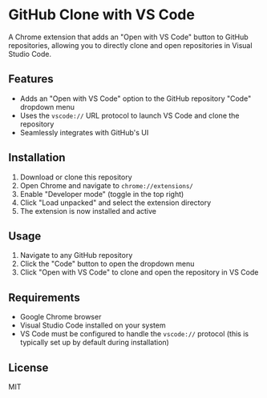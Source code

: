 # GitHub Clone with VS Code

A Chrome extension that adds an "Open with VS Code" button to GitHub repositories, allowing you to directly clone and open repositories in Visual Studio Code.

## Features

- Adds an "Open with VS Code" option to the GitHub repository "Code" dropdown menu
- Uses the `vscode://` URL protocol to launch VS Code and clone the repository
- Seamlessly integrates with GitHub's UI

## Installation

1. Download or clone this repository
2. Open Chrome and navigate to `chrome://extensions/`
3. Enable "Developer mode" (toggle in the top right)
4. Click "Load unpacked" and select the extension directory
5. The extension is now installed and active

## Usage

1. Navigate to any GitHub repository
2. Click the "Code" button to open the dropdown menu
3. Click "Open with VS Code" to clone and open the repository in VS Code

## Requirements

- Google Chrome browser
- Visual Studio Code installed on your system
- VS Code must be configured to handle the `vscode://` protocol (this is typically set up by default during installation)

## License

MIT
